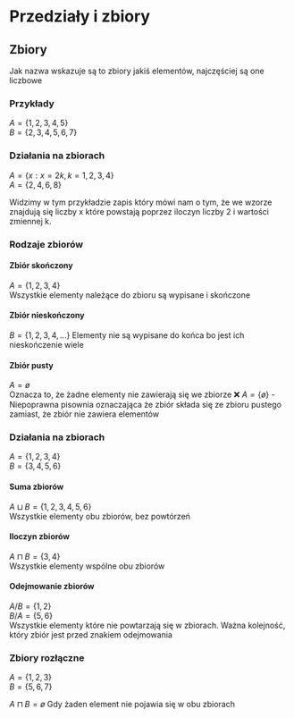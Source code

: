 # Przedziały i zbiory
## Zbiory
Jak nazwa wskazuje są to zbiory jakiś elementów, najczęściej są one liczbowe

### Przykłady
$A = \{1,2,3,4,5\}$  
$B = \{2,3,4,5,6,7\}$  

### Działania na zbiorach
$A = \{x: x = 2k, k = 1,2,3,4\}$  
$A = \{2,4,6,8\}$  

Widzimy w tym przykładzie zapis który mówi nam o tym, że we wzorze znajdują się liczby x które powstają poprzez iloczyn liczby 2 i wartości zmiennej k.

### Rodzaje zbiorów
#### Zbiór skończony
$A = \{1, 2, 3, 4\}$  
Wszystkie elementy należące do zbioru są wypisane i skończone
#### Zbiór nieskończony
$B = \{1,2,3,4,...\}$
Elementy nie są wypisane do końca bo jest ich nieskończenie wiele
#### Zbiór pusty
$A = ø$  
Oznacza to, że żadne elementy nie zawierają się we zbiorze
❌ $A = \{ø\}$ - Niepoprawna pisownia oznaczająca że zbiór składa się ze zbioru pustego zamiast, że zbiór nie zawiera elementów  
### Działania na zbiorach
$A = \{1,2,3,4\}$  
$B = \{3,4,5,6\}$  
#### Suma zbiorów
$A \sqcup B = \{1,2,3,4,5,6\}$  
Wszystkie elementy obu zbiorów, bez powtórzeń  
#### Iloczyn zbiorów
$A \sqcap B = \{3,4\}$  
Wszystkie elementy wspólne obu zbiorów
#### Odejmowanie zbiorów
$A / B = \{1 , 2\}$  
$B/A = \{5,6\}$  
Wszystkie elementy które nie powtarzają się w zbiorach. Ważna kolejność, który zbiór jest przed znakiem odejmowania  
### Zbiory rozłączne
$A = \{1,2,3\}$  
$B = \{5,6,7\}$  

$A \sqcap B = ø$
Gdy żaden element nie pojawia się w obu zbiorach